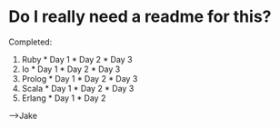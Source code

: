 Do I really need a readme for this?
===================================

Completed:
  
  1. Ruby
    * Day 1
    * Day 2
    * Day 3
  2. Io
    * Day 1
    * Day 2
    * Day 3
  3. Prolog
    * Day 1
    * Day 2
    * Day 3
  4. Scala
    * Day 1
    * Day 2
    * Day 3
  5. Erlang
    * Day 1
    * Day 2
  
-->Jake
